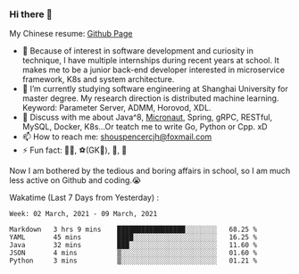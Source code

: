 ### Hi there 👋

My Chinese resume: [Github Page](https://spencercjh.github.io/resume/)

- 🔭 Because of interest in software development and curiosity in technique, I have multiple internships during recent years at school. It makes me to be a junior back-end developer interested in microservice framework, K8s and system architecture.
- 🌱 I’m currently studying software engineering at Shanghai University for master degree. My research direction is distributed machine learning. Keyword: Parameter Server, ADMM, Horovod, XDL.
- 💬 Discuss with me about Java^8, [Micronaut](http://micronaut.io/), Spring, gRPC, RESTful, MySQL, Docker, K8s...Or teatch me to write Go, Python or Cpp. xD
- 📫 How to reach me: shouspencercjh@foxmail.com
- ⚡ Fun fact: 🚴‍♂️, ⚽(GK🥅), 🏓, 🏸

Now I am bothered by the tedious and boring affairs in school, so I am much less active on Github and coding.😭

Wakatime (Last 7 Days from Yesterday) :

<!--START_SECTION:waka-->
```text
Week: 02 March, 2021 - 09 March, 2021

Markdown   3 hrs 9 mins    █████████████████░░░░░░░░   68.25 % 
YAML       45 mins         ████░░░░░░░░░░░░░░░░░░░░░   16.25 % 
Java       32 mins         ███░░░░░░░░░░░░░░░░░░░░░░   11.60 % 
JSON       4 mins          ▒░░░░░░░░░░░░░░░░░░░░░░░░   01.60 % 
Python     3 mins          ▒░░░░░░░░░░░░░░░░░░░░░░░░   01.21 % 
```
<!--END_SECTION:waka-->
